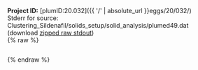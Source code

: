 **Project ID:** [plumID:20.032]({{ '/' | absolute_url }}eggs/20/032/)  
Stderr for source:  Clustering_Sildenafil/solids_setup/solid_analysis/plumed49.dat   
(download [zipped raw stdout](plumed49.dat.plumed.stdout.txt.zip))  
{% raw %}
<pre>
</pre>
{% endraw %}
